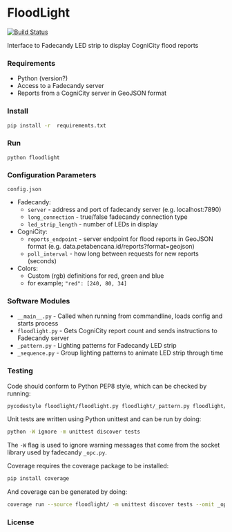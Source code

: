 FloodLight
==========
[![Build Status](https://travis-ci.org/urbanriskmap/floodlight.svg?branch=master)](https://travis-ci.org/urbanriskmap/floodlight)

Interface to Fadecandy LED strip to display CogniCity flood reports

### Requirements
- Python (version?)
- Access to a Fadecandy server
- Reports from a CogniCity server in GeoJSON format

### Install

```sh
pip install -r  requirements.txt
```

### Run

```
python floodlight
```

### Configuration Parameters
`config.json`

- Fadecandy:
  * `server` - address and port of fadecandy server (e.g. localhost:7890)
  * `long_connection` - true/false fadecandy connection type
  * `led_strip_length` - number of LEDs in display
- CogniCity:
  * `reports_endpoint` - server endpoint for flood reports in GeoJSON format (e.g. data.petabencana.id/reports?format=geojson)
  * `poll_interval` - how long between requests for new reports (seconds)
- Colors:
  * Custom (rgb) definitions for red, green and blue
  - for example; ``"red": [240, 80, 34]``

### Software Modules
- `__main__.py` - Called when running from commandline, loads config and starts process
- `floodlight.py` - Gets CogniCity report count and sends instructions to Fadecandy server
- `_pattern.py` - Lighting patterns for Fadecandy LED strip
- `_sequence.py` - Group lighting patterns to animate LED strip through time


### Testing
Code should conform to Python PEP8 style, which can be checked by running:

```sh
pycodestyle floodlight/floodlight.py floodlight/_pattern.py floodlight/_sequence.py
```

Unit tests are written using Python unittest and can be run by doing:

```sh
python -W ignore -m unittest discover tests
```
The `-W` flag is used to ignore warning messages that come from the socket library used by fadecandy `_opc.py`.

Coverage requires the coverage package to be installed:

```sh
pip install coverage
```

And coverage can be generated by doing:

```sh
coverage run --source floodlight/ -m unittest discover tests --omit _opc.py
```
### License
